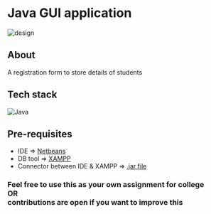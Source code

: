 # Java GUI application

![design](https://github.com/aumii01codes/registration/assets/116259393/fcbf0780-9970-4104-aeda-2e4ad7be526f)

## About
A registration form to store details of students

## Tech stack
![Java](https://img.shields.io/badge/java-%23ED8B00.svg?style=for-the-badge&logo=openjdk&logoColor=white)

## Pre-requisites
- IDE => [Netbeans](https://netbeans.apache.org/front/main/download/nb21/)
- DB tool => [XAMPP](https://www.apachefriends.org/)
- Connector between IDE & XAMPP => [.jar file](https://dev.mysql.com/downloads/connector/j/)

### Feel free to use this as your own assignment for college<br>                     OR<br>contributions are open if you want to improve this
